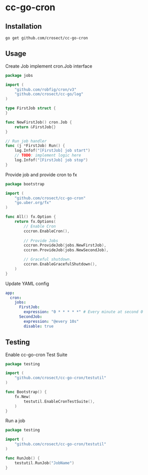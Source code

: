# cc-go-cron

## Installation

```shell
go get github.com/crosect/cc-go-cron
```

## Usage

Create Job implement cron.Job interface

```go
package jobs

import (
	"github.com/robfig/cron/v3"
	"github.com/crosect/cc-go/log"
)

type FirstJob struct {
}

func NewFirstJob() cron.Job {
	return &FirstJob{}
}

// Run job handler
func (j *FirstJob) Run() {
	log.Infof("[FirstJob] job start")
	// TODO: implement logic here
	log.Infof("[FirstJob] job stop")
}
```

Provide job and provide cron to fx

```go
package bootstrap

import (
	"github.com/crosect/cc-go-cron"
	"go.uber.org/fx"
)

func All() fx.Option {
	return fx.Options(
		// Enable Cron
		cccron.EnableCron(),
		
		// Provide Jobs
		cccron.ProvideJob(jobs.NewFirstJob),
		cccron.ProvideJob(jobs.NewSecondJob),

		// Graceful shutdown.
		cccron.EnableGracefulShutdown(),
	)
}
```

Update YAML config

```yaml
app:
  cron:
    jobs:
      FirstJob:
        expression: "0 * * * * *" # Every minute at second 0
      SecondJob:
        expression: "@every 10s"
        disable: true
```

## Testing

Enable cc-go-cron Test Suite

```go
package testing

import (
	"github.com/crosect/cc-go-cron/testutil"
)

func Bootstrap() {
	fx.New(
		testutil.EnableCronTestSuite(),
	)
}
```

Run a job

```go
package testing

import (
	"github.com/crosect/cc-go-cron/testutil"
)

func RunJob() {
	testutil.RunJob("JobName")
}
```
